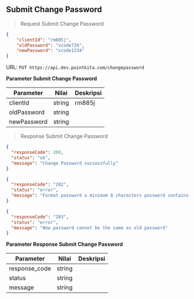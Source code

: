 ## Submit Change Password

> Request Submit Change Password

```json 
{   
    "clientId": "rm885j",
    "oldPassword": "xcode734",
    "newPassword": "xcode1234"
}
```

URL: `PUT https://api.dev.pointkita.com/changepassword`

**Parameter Submit Change Password**

Parameter | Nilai | Deskripsi
----------|-------|-----------
clientId | string | rm885j
oldPassword | string | 
newPassword | string | 

> Response Submit Change Password

```json
{
  "responseCode": 200,
  "status": "ok",
  "message": "Change Password successfully"
}

{
  "responseCode": "202",
  "status": "error",
  "message": "Format password a minimum 8 characters password contains a combination of uppercase and alphanumeric"
}

{
  "responseCode": "203",
  "status": "error",
  "message": "New password cannot be the same as old password"
}


```

**Parameter Response Submit Change Password**

Parameter | Nilai | Deskripsi
----------|-------|-----------
response_code| string |
status| string |
message| string | 